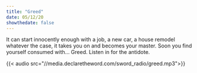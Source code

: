 ```yaml
---
title: "Greed"
date: 05/12/20
showthedate: false
---
```


It can start innocently enough with a job, a new car, a house remodel whatever the case, it takes you on and becomes your master. Soon you find yourself consumed with... Greed. Listen in for the antidote.
<!--more-->
{{< audio src="//media.declaretheword.com/sword_radio/greed.mp3">}}